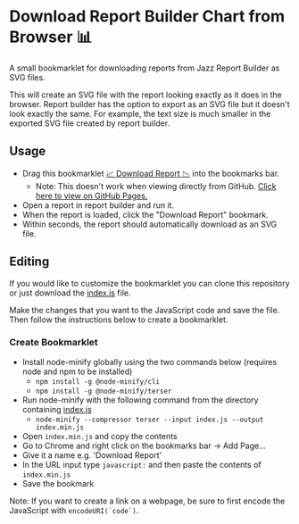 # Download Report Builder Chart from Browser :bar_chart:
A small bookmarklet for downloading reports from Jazz Report Builder as SVG files.

This will create an SVG file with the report looking exactly as it does in the browser. Report builder has the option to export as an SVG file but it doesn't look exactly the same. For example, the text size is much smaller in the exported SVG file created by report builder.

## Usage
- Drag this bookmarklet [📈 Download Report 📉](javascript:!function()%7Bvar%20e=document.getElementById(%22view-frame%22);if(e&&e.contentDocument)%7Bvar%20t=e.contentDocument.getElementsByTagName(%22svg%22);if(t&&t.length)%7Bvar%20o=t%5B0%5D;!function%20e(t,o=%7B%7D)%7Bif(!t)throw%20new%20Error(%22No%20element%20specified.%22);o.recursive&&Array.prototype.forEach.call(t.children,t=%3E%7Be(t,o)%7D);const%20r=getComputedStyle(t);Array.prototype.forEach.call(o.properties%7C%7Cr,e=%3E%7Bt.style%5Be%5D=r.getPropertyValue(e)%7D)%7D(o,%7Brecursive:!0%7D),function(e,t)%7Be.setAttribute(%22xmlns%22,%22http://www.w3.org/2000/svg%22);const%20o=e.outerHTML,r=new%20Blob(%5B%22%3C?xml%20version='1.0'%20standalone='no'?%3E%22,o%5D,%7Btype:%22image/svg+xml;charset=utf-8%22%7D),n=document.createElement(%22a%22);n.href=URL.createObjectURL(r),n.download=t,document.body.appendChild(n),n.click(),document.body.removeChild(n)%7D(o,%22report_%22+(new%20Date).toISOString()+%22.svg%22),alert(%22Done%22)%7Delse%20r()%7Delse%20r();function%20r()%7Balert(%22Couldn't%20find%20the%20report%20svg.%22)%7D%7D();) into the bookmarks bar.
  - Note: This doesn't work when viewing directly from GitHub. [Click here to view on GitHub Pages.](https://martinbenninger.github.io/download-report-bookmarklet/)
- Open a report in report builder and run it.
- When the report is loaded, click the "Download Report" bookmark.
- Within seconds, the report should automatically download as an SVG file.

## Editing
If you would like to customize the bookmarklet you can clone this repository or just download the [index.js](index.js) file.

Make the changes that you want to the JavaScript code and save the file. Then follow the instructions below to create a bookmarklet.

### Create Bookmarklet
- Install node-minify globally using the two commands below (requires node and npm to be installed)
  - `npm install -g @node-minify/cli`
  - `npm install -g @node-minify/terser`
- Run node-minify with the following command from the directory containing [index.js](index.js)
  - `node-minify --compressor terser --input index.js --output index.min.js`
- Open `index.min.js` and copy the contents
- Go to Chrome and right click on the bookmarks bar -> Add Page...
- Give it a name e.g. 'Download Report'
- In the URL input type `javascript:` and then paste the contents of `index.min.js`
- Save the bookmark

Note: If you want to create a link on a webpage, be sure to first encode the JavaScript with ``encodeURI(`code`)``.

